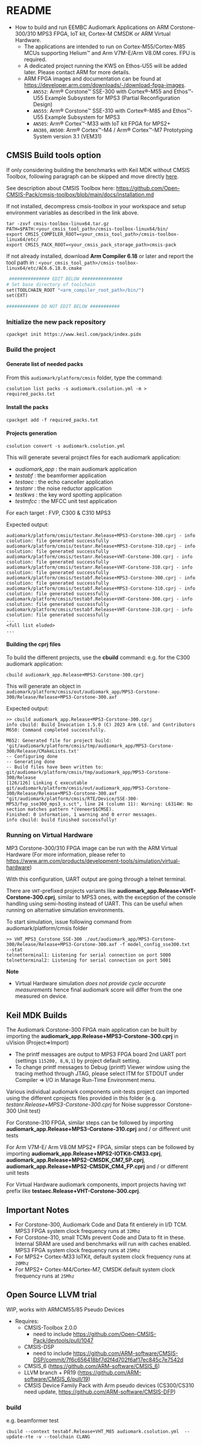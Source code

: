 # README

- How to build and run EEMBC Audiomark Applications on ARM Corstone-300/310 MPS3 FPGA, IoT kit, Cortex-M CMSDK or ARM Virtual Hardware.
  - The applications are intended to run on Cortex-M55/Cortex-M85 MCUs supporting Helium™ and Arm V7M-E/Arm V8.0M cores. FPU is required.
  - A dedicated project running the KWS on Ethos-U55 will be added later. Please contact ARM for more details.
  - ARM FPGA images and documentation can be found at https://developer.arm.com/downloads/-/download-fpga-images.
    - `AN552`: Arm® Corstone™ SSE-300 with Cortex®-M55 and Ethos™-U55 Example Subsystem for MPS3 (Partial Reconfiguration Design)
    - `AN555`: Arm® Corstone™ SSE-310 with Cortex®-M85 and Ethos™-U55 Example Subsystem for MPS3
    - `AN505`: Arm® Cortex™-M33 with IoT kit FPGA for MPS2+
    - `AN386`, `AN500`: Arm® Cortex™-M4 / Arm® Cortex™-M7 Prototyping System version 3.1 (VEM31)

## CMSIS Build tools option

If only considering building the benchmarks with Keil MDK without CMSIS Toolbox, following paragraph can be skipped and move directly [here](#keil-mdk-builds).

See description about CMSIS Toolbox here: https://github.com/Open-CMSIS-Pack/cmsis-toolbox/blob/main/docs/installation.md


If not installed, decompress cmsis-toolbox in your workspace and setup environment variables as described in the link above.

```
tar -zxvf cmsis-toolbox-linux64.tar.gz
PATH=$PATH:<your_cmsis_tool_path>/cmsis-toolbox-linux64/bin/
export CMSIS_COMPILER_ROOT=<your_cmsis_tool_path>/cmsis-toolbox-linux64/etc/
export CMSIS_PACK_ROOT=<your_cmsis_pack_storage_path>cmsis-pack
```

If not already installed, download **Arm Compiler 6.18** or later and report the tool path in : `<your_cmsis_tool_path>/cmsis-toolbox-linux64/etc/AC6.6.18.0.cmake`

```makefile
 ############### EDIT BELOW ###############
# Set base directory of toolchain
set(TOOLCHAIN_ROOT "<arm_compiler_root_path>/bin/")
set(EXT)

############ DO NOT EDIT BELOW ###########
```


### Initialize the new pack repository

```
cpackget init https://www.keil.com/pack/index.pidx
```


### Build the project

#### Generate list of needed packs

From this `audiomark/platform/cmsis` folder, type the command:

```
csolution list packs -s audiomark.csolution.yml -m > required_packs.txt
```



#### Install the packs

```
cpackget add -f required_packs.txt
```


#### Projects generation

```
csolution convert -s audiomark.csolution.yml
```

This  will generate several project files for each audiomark application:
 * *audiomark_app* : the main audiomark application
 * *testabf* : the beamformer application
 * *testaec* : the echo canceller application
 * *testanr* : the noise reductor application
 * *testkws* : the key word spotting application
 * *testmfcc* : the MFCC unit test application

For each target : FVP, C300 & C310 MPS3

Expected output:

```
audiomark/platform/cmsis/testanr.Release+MPS3-Corstone-300.cprj - info csolution: file generated successfully
audiomark/platform/cmsis/testanr.Release+MPS3-Corstone-310.cprj - info csolution: file generated successfully
audiomark/platform/cmsis/testanr.Release+VHT-Corstone-300.cprj - info csolution: file generated successfully
audiomark/platform/cmsis/testanr.Release+VHT-Corstone-310.cprj - info csolution: file generated successfully
audiomark/platform/cmsis/testabf.Release+MPS3-Corstone-300.cprj - info csolution: file generated successfully
audiomark/platform/cmsis/testabf.Release+MPS3-Corstone-310.cprj - info csolution: file generated successfully
audiomark/platform/cmsis/testabf.Release+VHT-Corstone-300.cprj - info csolution: file generated successfully
audiomark/platform/cmsis/testabf.Release+VHT-Corstone-310.cprj - info csolution: file generated successfully
...
<full list eluded>
...
```


#### Building the cprj files

To build the different projects, use the **cbuild** command:
e.g. for the C300 audiomark application:

```
cbuild audiomark_app.Release+MPS3-Corstone-300.cprj
```

This will generate an object in `audiomark/platform/cmsis/out/audiomark_app/MPS3-Corstone-300/Release/Release+MPS3-Corstone-300.axf`


Expected output:
```
>> cbuild audiomark_app.Release+MPS3-Corstone-300.cprj
info cbuild: Build Invocation 1.5.0 (C) 2023 Arm Ltd. and Contributors
M650: Command completed successfully.

M652: Generated file for project build: 'git/audiomark/platform/cmsis/tmp/audiomark_app/MPS3-Corstone-300/Release/CMakeLists.txt'
-- Configuring done
-- Generating done
-- Build files have been written to: git/audiomark/platform/cmsis/tmp/audiomark_app/MPS3-Corstone-300/Release
[126/126] Linking C executable git/audiomark/platform/cmsis/out/audiomark_app/MPS3-Corstone-300/Release/Release+MPS3-Corstone-300.axf
"git/audiomark/platform/cmsis/RTE/Device/SSE-300-MPS3/fvp_sse300_mps3_s.sct", line 24 (column 11): Warning: L6314W: No section matches pattern *(Veneer$$CMSE).
Finished: 0 information, 1 warning and 0 error messages.
info cbuild: build finished successfully!

```

### Running on Virtual Hardware

MP3 Corstone-300/310 FPGA image can be run with the ARM Virtual Hardware (For more information, please refer to https://www.arm.com/products/development-tools/simulation/virtual-hardware)

With this configuration, UART output are going through a telnet terminal.

There are `VHT`-prefixed projects variants like **audiomark_app.Release+VHT-Corstone-300.cprj**, similar to MPS3 ones, with the exception of the console handling using semi-hosting instead of UART. This can be useful when running on alternative simulation environments.


To start simulation, issue following command from audiomark/platform/cmsis folder

```
>> VHT_MPS3_Corstone_SSE-300 ./out/audiomark_app/MPS3-Corstone-300/Release/Release+MPS3-Corstone-300.axf -f model_config_sse300.txt  --stat
telnetterminal1: Listening for serial connection on port 5000
telnetterminal2: Listening for serial connection on port 5001

```

**Note**
- Virtual Hardware simulation _does not provide cycle accurate measurements_ hence final audiomark score will differ from the one measured on device.


## Keil MDK Builds

The Audiomark Corstone-300 FPGA main application can be built by importing the **audiomark_app.Release+MPS3-Corstone-300.cprj** in uVision (Project=>Import)

- The printf messages are output to MPS3 FPGA board 2nd UART port (settings `115200, 8,N,1`) by project default setting.
- To change printf messages to Debug (printf) Viewer window using the tracing method through JTAG, please select ITM for STDOUT under Compiler => I/O in Manage Run-Time Environment menu.

Various individual audiomark components unit-tests project can imported using the different cprojects files provided in this folder (e.g. *testanr.Release+MPS3-Corstone-300.cprj* for Noise suppressor Corstone-300 Unit test)

For Corstone-310 FPGA, similar steps can be followed by importing **audiomark_app.Release+MPS3-Corstone-310.cprj** and / or different unit tests

For Arm V7M-E/ Arm V8.0M MPS2+ FPGA, similar steps can be followed by importing **audiomark_app.Release+MPS2-IOTKit-CM33.cprj**, **audiomark_app.Release+MPS2-CMSDK_CM7_SP.cprj**, **audiomark_app.Release+MPS2-CMSDK_CM4_FP.cprj** and / or different unit tests

For Virtual Hardware audiomark components, import projects having `VHT` prefix like **testaec.Release+VHT-Corstone-300.cprj**.


## Important Notes

 - For Corstone-300, Audiomark Code and Data fit entierely in I/D TCM. MPS3 FPGA system clock frequency runs at `32Mhz`
 - For Corstone-310, small TCMs prevent Code and Data to fit in these. Internal SRAM are used and benchmarks will run with caches enabled. MPS3 FPGA system clock frequency runs at `25Mhz`
 - For MPS2+ Cortex-M33 IoTKit, default system clock frequency runs at `20Mhz`
 - For MPS2+ Cortex-M4/Cortex-M7, CMSDK default system clock frequency runs at `25Mhz`


## Open Source LLVM trial

WIP, works with ARMCM55/85 Pseudo Devices

 - Requires:
    - CMSIS-Toolbox 2.0.0
      - need to include https://github.com/Open-CMSIS-Pack/devtools/pull/1047
    - CMSIS-DSP
      - need to include https://github.com/ARM-software/CMSIS-DSP/commit/7f6c656418bf7d2f4d702f6af17ec845c7e7542d
    - CMSIS_6 (https://github.com/ARM-software/CMSIS_6)
    - LLVM branch + PR19 (https://github.com/ARM-software/CMSIS_6/pull/19)
    - CMSIS Device Family Pack with Arm pseudo devices (CS300/CS310 need update, https://github.com/ARM-software/CMSIS-DFP)

### build

e.g. beamformer test

```
cbuild --context testabf.Release+VHT_M85 audiomark.csolution.yml  --update-rte -v --toolchain CLANG
```
